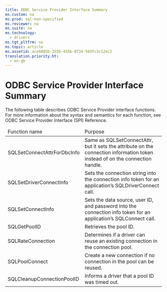 ```yaml
---
title: ODBC Service Provider Interface Summary
ms.custom: na
ms.prod: sql-non-specified
ms.reviewer: na
ms.suite: na
ms.technology: 
  - drivers
ms.tgt_pltfrm: na
ms.topic: article
ms.assetid: ace6085b-355b-435b-8734-503fc3c12ec2
translation.priority.ht: 
  - en-gb
---
```

# ODBC Service Provider Interface Summary
<?xml version="1.0" encoding="utf-8"?>
<developerConceptualDocument xmlns="http://ddue.schemas.microsoft.com/authoring/2003/5" xmlns:xlink="http://www.w3.org/1999/xlink" xmlns:xsi="http://www.w3.org/2001/XMLSchema-instance" xsi:schemaLocation="http://ddue.schemas.microsoft.com/authoring/2003/5 http://dduestorage.blob.core.windows.net/ddueschema/developer.xsd">
  <introduction>
    <para>The following table describes ODBC Service Provider interface functions. For more information about the syntax and semantics for each function, see <legacyLink xlink:href="cdeffb4a-f344-4abe-97f3-be2ede1c8e59">ODBC Service Provider Interface (SPI) Reference</legacyLink>.</para>
    <table xmlns:caps="http://schemas.microsoft.com/build/caps/2013/11">
      <thead>
        <tr>
          <TD>
            <para>Function name</para>
          </TD>
          <TD>
            <para>Purpose</para>
          </TD>
        </tr>
      </thead>
      <tbody>
        <tr>
          <TD>
            <para>
              <legacyLink xlink:href="0d87fcac-30a0-4303-ad8f-a5b53f4b428d">SQLSetConnectAttrForDbcInfo</legacyLink>
            </para>
          </TD>
          <TD>
            <para>Same as <legacyLink xlink:href="97fc7445-5a66-4eb9-8e77-10990b5fd685">SQLSetConnectAttr</legacyLink>, but it sets the attribute on the connection information token instead of on the connection handle.</para>
          </TD>
        </tr>
        <tr>
          <TD>
            <para>
              <legacyLink xlink:href="0de28eb5-8aa9-43e4-a87f-7dbcafe800dc">SQLSetDriverConnectInfo</legacyLink>
            </para>
          </TD>
          <TD>
            <para>Sets the connection string into the connection info token for an application’s <legacyLink xlink:href="e299be1d-5c74-4ede-b6a3-430eb189134f">SQLDriverConnect</legacyLink> call.</para>
          </TD>
        </tr>
        <tr>
          <TD>
            <para>
              <legacyLink xlink:href="0d87fcac-30a0-4303-ad8f-a5b53f4b428d">SQLSetConnectInfo</legacyLink>
            </para>
          </TD>
          <TD>
            <para>Sets the data source, user ID, and password into the connection info token for an application’s <legacyLink xlink:href="59075e46-a0ca-47bf-972a-367b08bb518d">SQLConnect</legacyLink> call.</para>
          </TD>
        </tr>
        <tr>
          <TD>
            <para>
              <legacyLink xlink:href="0d87fcac-30a0-4303-ad8f-a5b53f4b428d">SQLGetPoolID</legacyLink>
            </para>
          </TD>
          <TD>
            <para>Retrieves the pool ID.</para>
          </TD>
        </tr>
        <tr>
          <TD>
            <para>
              <legacyLink xlink:href="0d87fcac-30a0-4303-ad8f-a5b53f4b428d">SQLRateConnection</legacyLink>
            </para>
          </TD>
          <TD>
            <para>Determines if a driver can reuse an existing connection in the connection pool.</para>
          </TD>
        </tr>
        <tr>
          <TD>
            <para>
              <legacyLink xlink:href="0d87fcac-30a0-4303-ad8f-a5b53f4b428d">SQLPoolConnect</legacyLink>
            </para>
          </TD>
          <TD>
            <para>Create a new connection if no connection in the pool can be reused.</para>
          </TD>
        </tr>
        <tr>
          <TD>
            <para>
              <legacyLink xlink:href="0d87fcac-30a0-4303-ad8f-a5b53f4b428d">SQLCleanupConnectionPoolID</legacyLink>
            </para>
          </TD>
          <TD>
            <para>Informs a driver that a pool ID was timed out.</para>
          </TD>
        </tr>
      </tbody>
    </table>
  </introduction>
  <relatedTopics />
</developerConceptualDocument>
